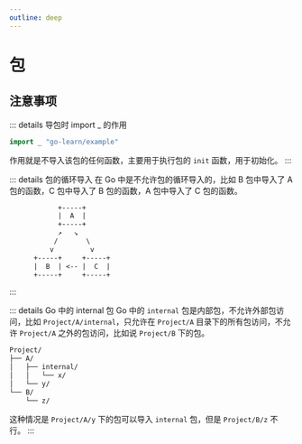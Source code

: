 ```yaml
---
outline: deep
---
```


# 包

## 注意事项

::: details 导包时 import \_ 的作用

```go
import _ "go-learn/example"
```

作用就是不导入该包的任何函数，主要用于执行包的 `init` 函数，用于初始化。
:::

::: details 包的循环导入
在 Go 中是不允许包的循环导入的，比如 B 包中导入了 A 包的函数，C 包中导入了 B 包的函数，A 包中导入了 C 包的函数。

```txt
            +-----+
            |  A  |
            +-----+
            ↗   ↘
           /       \
          v         v
      +-----+     +-----+
      |  B  | <-- |  C  |
      +-----+     +-----+
```

:::

::: details Go 中的 internal 包
Go 中的 `internal` 包是内部包，不允许外部包访问，比如 `Project/A/internal`，只允许在 `Project/A` 目录下的所有包访问，不允许 `Project/A` 之外的包访问，比如说 `Project/B` 下的包。

```txt
Project/
├── A/
│   ├── internal/
│   │   └── x/
│   └── y/
└── B/
    └── z/
```

这种情况是 `Project/A/y` 下的包可以导入 `internal` 包，但是 `Project/B/z` 不行。
:::
